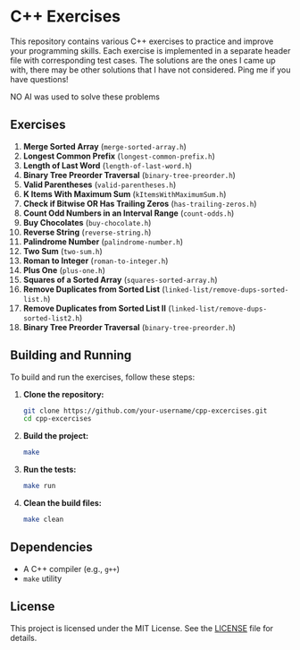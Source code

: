 # C++ Exercises

This repository contains various C++ exercises to practice and improve your programming skills. Each exercise is implemented in a separate header file with corresponding test cases. The solutions are the ones I came up with, there may be other solutions that I have not considered. Ping me if you have questions!

NO AI was used to solve these problems

## Exercises

1. **Merge Sorted Array** (`merge-sorted-array.h`)
2. **Longest Common Prefix** (`longest-common-prefix.h`)
3. **Length of Last Word** (`length-of-last-word.h`)
4. **Binary Tree Preorder Traversal** (`binary-tree-preorder.h`)
5. **Valid Parentheses** (`valid-parentheses.h`)
6. **K Items With Maximum Sum** (`kItemsWithMaximumSum.h`)
7. **Check if Bitwise OR Has Trailing Zeros** (`has-trailing-zeros.h`)
8. **Count Odd Numbers in an Interval Range** (`count-odds.h`)
9. **Buy Chocolates** (`buy-chocolate.h`)
10. **Reverse String** (`reverse-string.h`)
11. **Palindrome Number** (`palindrome-number.h`)
12. **Two Sum** (`two-sum.h`)
13. **Roman to Integer** (`roman-to-integer.h`)
14. **Plus One** (`plus-one.h`)
15. **Squares of a Sorted Array** (`squares-sorted-array.h`)
16. **Remove Duplicates from Sorted List** (`linked-list/remove-dups-sorted-list.h`)
17. **Remove Duplicates from Sorted List II** (`linked-list/remove-dups-sorted-list2.h`)
18. **Binary Tree Preorder Traversal** (`binary-tree-preorder.h`)

## Building and Running

To build and run the exercises, follow these steps:

1. **Clone the repository:**
    ```sh
    git clone https://github.com/your-username/cpp-excercises.git
    cd cpp-excercises
    ```

2. **Build the project:**
    ```sh
    make
    ```

3. **Run the tests:**
    ```sh
    make run
    ```

4. **Clean the build files:**
    ```sh
    make clean
    ```

## Dependencies

- A C++ compiler (e.g., `g++`)
- `make` utility

## License

This project is licensed under the MIT License. See the [LICENSE](LICENSE) file for details.
